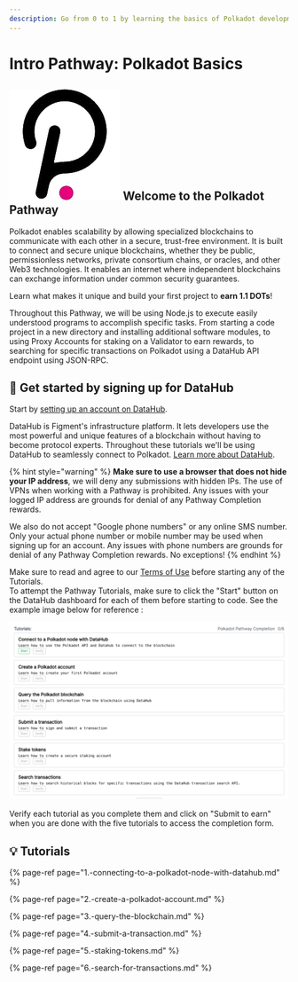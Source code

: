 ```yaml
---
description: Go from 0 to 1 by learning the basics of Polkadot development
---
```


# Intro Pathway: Polkadot Basics

## ![](../../../../.gitbook/assets/4129.png) Welcome to the Polkadot Pathway

Polkadot enables scalability by allowing specialized blockchains to communicate with each other in a secure, trust-free environment. It is built to connect and secure unique blockchains, whether they be public, permissionless networks, private consortium chains, or oracles, and other Web3 technologies. It enables an internet where independent blockchains can exchange information under common security guarantees.

Learn what makes it unique and build your first project to **earn 1.1 DOTs**!

Throughout this Pathway, we will be using Node.js to execute easily understood programs to accomplish specific tasks. From starting a code project in a new directory and installing additional software modules, to using Proxy Accounts for staking on a Validator to earn rewards, to searching for specific transactions on Polkadot using a DataHub API endpoint using JSON-RPC.

## 🏁 Get started by signing up for DataHub <a id="get-started-by-signing-up-for-datahub"></a>

Start by [setting up an account on DataHub](https://datahub.figment.io/sign_up?service=polkadot).

DataHub is Figment's infrastructure platform. It lets developers use the most powerful and unique features of a blockchain without having to become protocol experts. Throughout these tutorials we'll be using DataHub to seamlessly connect to Polkadot. [Learn more about DataHub](https://learn.figment.io/guides/datahub-products).

{% hint style="warning" %}
**Make sure to use a browser that does not hide your IP address**, we will deny any submissions with hidden IPs. The use of VPNs when working with a Pathway is prohibited. Any issues with your logged IP address are grounds for denial of any Pathway Completion rewards.

We also do not accept "Google phone numbers" or any online SMS number. Only your actual phone number or mobile number may be used when signing up for an account. Any issues with phone numbers are grounds for denial of any Pathway Completion rewards. No exceptions!
{% endhint %}

Make sure to read and agree to our [Terms of Use](https://learn.figment.io/terms-and-conditions/terms-of-use) before starting any of the Tutorials.  
To attempt the Pathway Tutorials, make sure to click the "Start" button on the DataHub dashboard for each of them before starting to code. See the example image below for reference :

![](../../../../.gitbook/assets/screen-shot-2021-04-21-at-3.34.57-pm.png)

Verify each tutorial as you complete them and click on "Submit to earn" when you are done with the five tutorials to access the completion form.

## 💡 Tutorials

{% page-ref page="1.-connecting-to-a-polkadot-node-with-datahub.md" %}

{% page-ref page="2.-create-a-polkadot-account.md" %}

{% page-ref page="3.-query-the-blockchain.md" %}

{% page-ref page="4.-submit-a-transaction.md" %}

{% page-ref page="5.-staking-tokens.md" %}

{% page-ref page="6.-search-for-transactions.md" %}

